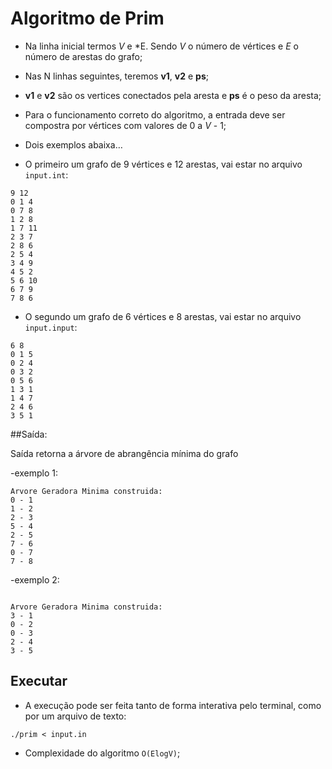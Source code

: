 # Algoritmo de Prim

- Na linha inicial termos *V* e *E. Sendo *V* o número de vértices e *E* o número de arestas do grafo;
- Nas N linhas seguintes, teremos **v1**, **v2** e **ps**;
- **v1** e **v2** são os vertices conectados pela aresta e **ps** é o peso da aresta;
- Para o funcionamento correto do algoritmo, a entrada deve ser compostra por vértices com valores de 0 a *V* - 1;

- Dois exemplos abaixa…

- O primeiro um grafo de 9 vértices e 12 arestas, vai estar no arquivo `input.int`:
```
9 12
0 1 4
0 7 8
1 2 8
1 7 11
2 3 7
2 8 6
2 5 4
3 4 9
4 5 2
5 6 10
6 7 9
7 8 6
```
- O segundo um grafo de 6 vértices e 8 arestas, vai estar no arquivo `input.input`:

```
6 8
0 1 5
0 2 4
0 3 2
0 5 6
1 3 1
1 4 7
2 4 6
3 5 1
```

##Saída:

 Saída retorna a árvore de abrangência mínima do grafo 

-exemplo 1:

```
Arvore Geradora Minima construida:
0 - 1
1 - 2
2 - 3
5 - 4
2 - 5
7 - 6
0 - 7
7 - 8
```
-exemplo 2:

```

Arvore Geradora Minima construida:
3 - 1
0 - 2
0 - 3
2 - 4
3 - 5
```

## Executar

- A execução pode ser feita tanto de forma interativa pelo terminal, como por um arquivo de texto:

```
./prim < input.in
```

- Complexidade do algoritmo `O(ElogV)`;
